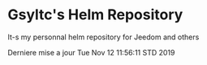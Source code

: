 # Gsyltc's Helm Repository

It-s my personnal helm repository for Jeedom and others

Derniere mise a jour Tue Nov 12 11:56:11 STD 2019
